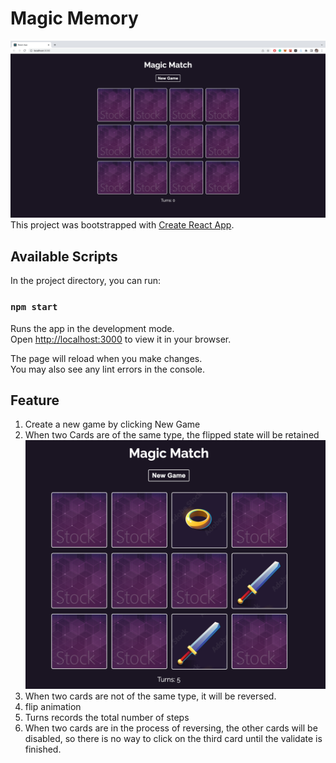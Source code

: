 # Magic Memory
![img.png](img.png)
This project was bootstrapped with [Create React App](https://github.com/facebook/create-react-app).

## Available Scripts

In the project directory, you can run:

### `npm start`

Runs the app in the development mode.\
Open [http://localhost:3000](http://localhost:3000) to view it in your browser.

The page will reload when you make changes.\
You may also see any lint errors in the console.

## Feature
1. Create a new game by clicking New Game
2. When two Cards are of the same type, the flipped state will be retained
   ![img_1.png](img_1.png)
3. When two cards are not of the same type, it will be reversed.
4. flip animation
5. Turns records the total number of steps
6. When two cards are in the process of reversing, the other cards will be disabled, so there is no way to click on the third card until the validate is finished.
